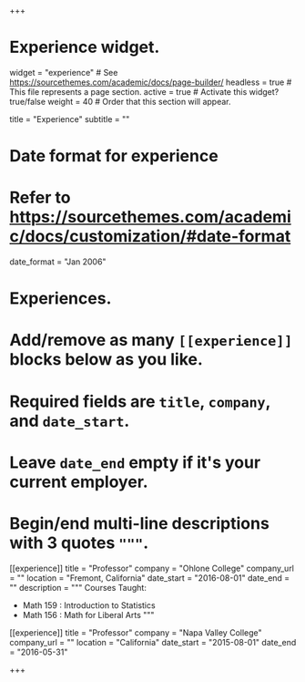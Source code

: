+++
# Experience widget.
widget = "experience"  # See https://sourcethemes.com/academic/docs/page-builder/
headless = true  # This file represents a page section.
active = true  # Activate this widget? true/false
weight = 40  # Order that this section will appear.

title = "Experience"
subtitle = ""

# Date format for experience
#   Refer to https://sourcethemes.com/academic/docs/customization/#date-format
date_format = "Jan 2006"

# Experiences.
#   Add/remove as many `[[experience]]` blocks below as you like.
#   Required fields are `title`, `company`, and `date_start`.
#   Leave `date_end` empty if it's your current employer.
#   Begin/end multi-line descriptions with 3 quotes `"""`.
[[experience]]
  title = "Professor"
  company = "Ohlone College"
  company_url = ""
  location = "Fremont, California"
  date_start = "2016-08-01"
  date_end = ""
  description = """
  Courses Taught:
  
  * Math 159 : Introduction to Statistics
  * Math 156 : Math for Liberal Arts
  """

[[experience]]
  title = "Professor"
  company = "Napa Valley College"
  company_url = ""
  location = "California"
  date_start = "2015-08-01"
  date_end = "2016-05-31"

+++
